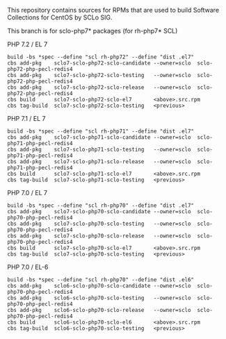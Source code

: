 This repository contains sources for RPMs that are used
to build Software Collections for CentOS by SCLo SIG.

This branch is for sclo-php7* packages (for rh-php7* SCL)


PHP 7.2 / EL 7

    build -bs *spec --define "scl rh-php72" --define "dist .el7"
    cbs add-pkg    sclo7-sclo-php72-sclo-candidate --owner=sclo  sclo-php72-php-pecl-redis4
    cbs add-pkg    sclo7-sclo-php72-sclo-testing   --owner=sclo  sclo-php72-php-pecl-redis4
    cbs add-pkg    sclo7-sclo-php72-sclo-release   --owner=sclo  sclo-php72-php-pecl-redis4
    cbs build      sclo7-sclo-php72-sclo-el7       <above>.src.rpm
    cbs tag-build  sclo7-sclo-php72-sclo-testing   <previous>

PHP 7.1 / EL 7

    build -bs *spec --define "scl rh-php71" --define "dist .el7"
    cbs add-pkg    sclo7-sclo-php71-sclo-candidate --owner=sclo  sclo-php71-php-pecl-redis4
    cbs add-pkg    sclo7-sclo-php71-sclo-testing   --owner=sclo  sclo-php71-php-pecl-redis4
    cbs add-pkg    sclo7-sclo-php71-sclo-release   --owner=sclo  sclo-php71-php-pecl-redis4
    cbs build      sclo7-sclo-php71-sclo-el7       <above>.src.rpm
    cbs tag-build  sclo7-sclo-php71-sclo-testing   <previous>

PHP 7.0 / EL 7

    build -bs *spec --define "scl rh-php70" --define "dist .el7"
    cbs add-pkg    sclo7-sclo-php70-sclo-candidate --owner=sclo  sclo-php70-php-pecl-redis4
    cbs add-pkg    sclo7-sclo-php70-sclo-testing   --owner=sclo  sclo-php70-php-pecl-redis4
    cbs add-pkg    sclo7-sclo-php70-sclo-release   --owner=sclo  sclo-php70-php-pecl-redis4
    cbs build      sclo7-sclo-php70-sclo-el7       <above>.src.rpm
    cbs tag-build  sclo7-sclo-php70-sclo-testing   <previous>

PHP 7.0 / EL-6

    build -bs *spec --define "scl rh-php70" --define "dist .el6"
    cbs add-pkg    sclo6-sclo-php70-sclo-candidate --owner=sclo  sclo-php70-php-pecl-redis4
    cbs add-pkg    sclo6-sclo-php70-sclo-testing   --owner=sclo  sclo-php70-php-pecl-redis4
    cbs add-pkg    sclo6-sclo-php70-sclo-release   --owner=sclo  sclo-php70-php-pecl-redis4
    cbs build      sclo6-sclo-php70-sclo-el6       <above>.src.rpm
    cbs tag-build  sclo6-sclo-php70-sclo-testing   <previous>

